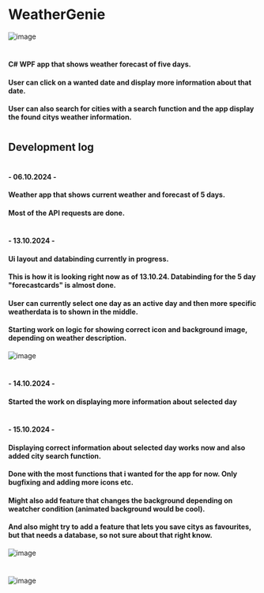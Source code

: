 # WeatherGenie
![image](https://github.com/user-attachments/assets/f49223aa-e85c-478f-9b70-68448d0daf94)
#
#### C# WPF app that shows weather forecast of five days. 
#### User can click on a wanted date and display more information about that date.
#### User can also search for cities with a search function and the app display the found citys weather information.
#
## Development log
#
#### - 06.10.2024 - 
#### Weather app that shows current weather and forecast of 5 days.
#### Most of the API requests are done.
#
#### - 13.10.2024 - 
#### Ui layout and databinding currently in progress.
#### This is how it is looking right now as of 13.10.24. Databinding for the 5 day "forecastcards" is almost done.
#### User can currently select one day as an active day and then more specific weatherdata is to shown in the middle.
#### Starting work on logic for showing correct icon and background image, depending on weather description.
![image](https://github.com/user-attachments/assets/75c840c8-7614-4258-8e25-15364e6db33f)
#
#### - 14.10.2024 -
#### Started the work on displaying more information about selected day
#
#### - 15.10.2024 -
#### Displaying correct information about selected day works now and also added city search function.
#### Done with the most functions that i wanted for the app for now. Only bugfixing and adding more icons etc.
#### Might also add feature that changes the background depending on weatcher condition (animated background would be cool).
#### And also might try to add a feature that lets you save citys as favourites, but that needs a database, so not sure about that right know.
![image](https://github.com/user-attachments/assets/08ebcbc4-8f6e-4447-a849-d0cc7f1c3b2e)
#
![image](https://github.com/user-attachments/assets/80acefb7-0fac-4f08-b447-edc6f8feba68)

